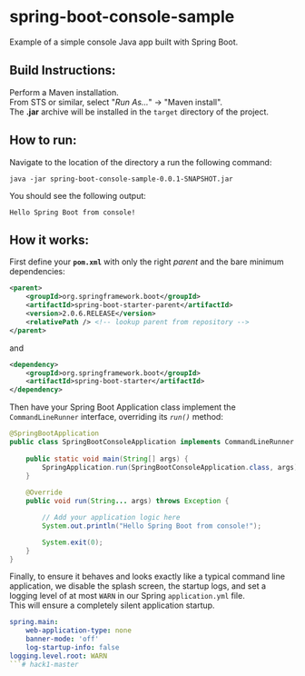 # spring-boot-console-sample
Example of a simple console Java app built with Spring Boot.

## Build Instructions:
Perform a Maven installation.  
From STS or similar, select "_Run As..._" -> "Maven install".  
The **.jar** archive will be installed in the `target` directory of the project.

## How to run:
Navigate to the location of the directory a run the following command:

```
java -jar spring-boot-console-sample-0.0.1-SNAPSHOT.jar
```

You should see the following output:

```
Hello Spring Boot from console!
```

## How it works:

First define your **`pom.xml`** with only the right _parent_ and the bare minimum dependencies:

```xml
<parent>
    <groupId>org.springframework.boot</groupId>
    <artifactId>spring-boot-starter-parent</artifactId>
    <version>2.0.6.RELEASE</version>
    <relativePath /> <!-- lookup parent from repository -->
</parent>
```
and 

```xml
<dependency>
    <groupId>org.springframework.boot</groupId>
    <artifactId>spring-boot-starter</artifactId>
</dependency>
```

Then have your Spring Boot Application class implement the `CommandLineRunner` interface, overriding its _`run()`_ method:

```java
@SpringBootApplication
public class SpringBootConsoleApplication implements CommandLineRunner {
  
    public static void main(String[] args) {
    	SpringApplication.run(SpringBootConsoleApplication.class, args);
    }
	
    @Override
    public void run(String... args) throws Exception {

    	// Add your application logic here
        System.out.println("Hello Spring Boot from console!");

        System.exit(0);
    }
}
```

Finally, to ensure it behaves and looks exactly like a typical command line application, we disable the splash screen, the startup logs, and set a logging level of at most `WARN` in our Spring `application.yml` file.  
This will ensure a completely silent application startup.

```yml
spring.main:
    web-application-type: none
    banner-mode: 'off'
    log-startup-info: false
logging.level.root: WARN
```# hack1-master

